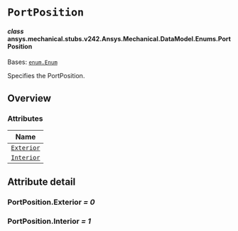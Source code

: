 # `PortPosition`



#### *class* ansys.mechanical.stubs.v242.Ansys.Mechanical.DataModel.Enums.PortPosition

Bases: [`enum.Enum`](https://docs.python.org/3/library/enum.html#enum.Enum)

Specifies the PortPosition.

<!-- !! processed by numpydoc !! -->

<a id="overview"></a>

## Overview

### Attributes

| Name |
| ---------------------------------------- |
| [`Exterior`](#PortPosition.Exterior) |
| [`Interior`](#PortPosition.Interior) |

<a id="attribute-detail"></a>

## Attribute detail

<a id="PortPosition.Exterior"></a>

### PortPosition.Exterior *= 0*

<a id="PortPosition.Interior"></a>

### PortPosition.Interior *= 1*


